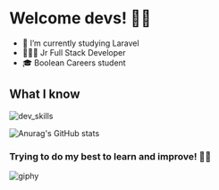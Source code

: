 # Welcome devs! 👋🏻

* 📖 I’m currently studying Laravel
* 👨🏻‍💻 Jr Full Stack Developer
* 🎓 Boolean Careers student

## What I know
![dev_skills](https://user-images.githubusercontent.com/73042051/123401021-aa193c00-d5a6-11eb-9697-6a0abac2c191.png)

![Anurag's GitHub stats](https://github-readme-stats.vercel.app/api?username=alebacce&show_icons=true&theme=cobalt)



### Trying to do my best to learn and improve! 💪🏻


![giphy](https://user-images.githubusercontent.com/73042051/123301379-e18ed680-d51b-11eb-8952-decc9259630d.gif)

